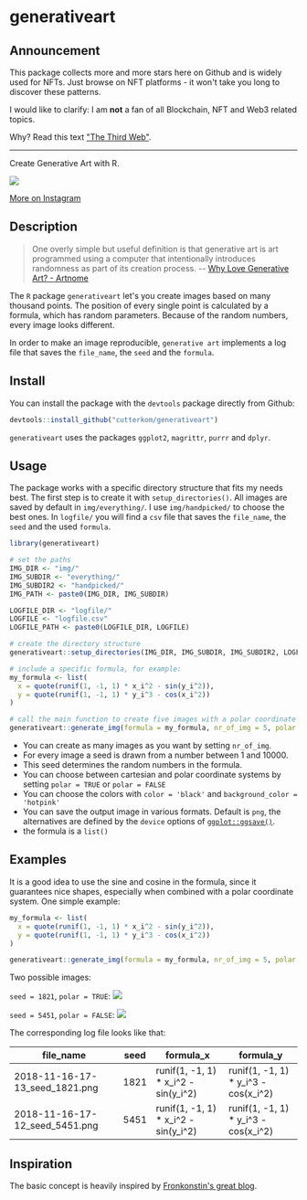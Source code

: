 # generativeart

## Announcement

This package collects more and more stars here on Github and is widely used for NFTs. Just browse on NFT platforms - it won't take you long to discover these patterns.

I would like to clarify: I am **not** a fan of all Blockchain, NFT and Web3 related topics. 

Why? Read this text ["The Third Web"](https://tante.cc/2021/12/17/the-third-web/). 

--- 

Create Generative Art with R.

![](img/generativeart.png)

[More on Instagram](https://www.instagram.com/cutterkom/)

## Description

> One overly simple but useful definition is that generative art is art programmed using a computer that intentionally introduces randomness as part of its creation process.
-- [Why Love Generative Art? - Artnome](https://www.artnome.com/news/2018/8/8/why-love-generative-art)

The `R` package `generativeart` let's you create images based on many thousand points.
The position of every single point is calculated by a formula, which has random parameters.
Because of the random numbers, every image looks different.

In order to make an image reproducible, `generative art` implements a log file that saves the `file_name`, the `seed` and the `formula`.

## Install

You can install the package with the `devtools` package directly from Github:

```r
devtools::install_github("cutterkom/generativeart")
```

`generativeart` uses the packages `ggplot2`, `magrittr`, `purrr` and `dplyr`.

## Usage

The package works with a specific directory structure that fits my needs best.
The first step is to create it with `setup_directories()`.
All images are saved by default in `img/everything/`. I use `img/handpicked/` to choose the best ones.
In `logfile/` you will find a `csv` file that saves the `file_name`, the `seed` and the used `formula`.

```r
library(generativeart)

# set the paths
IMG_DIR <- "img/"
IMG_SUBDIR <- "everything/"
IMG_SUBDIR2 <- "handpicked/"
IMG_PATH <- paste0(IMG_DIR, IMG_SUBDIR)

LOGFILE_DIR <- "logfile/"
LOGFILE <- "logfile.csv"
LOGFILE_PATH <- paste0(LOGFILE_DIR, LOGFILE)

# create the directory structure
generativeart::setup_directories(IMG_DIR, IMG_SUBDIR, IMG_SUBDIR2, LOGFILE_DIR)

# include a specific formula, for example:
my_formula <- list(
  x = quote(runif(1, -1, 1) * x_i^2 - sin(y_i^2)),
  y = quote(runif(1, -1, 1) * y_i^3 - cos(x_i^2))
)

# call the main function to create five images with a polar coordinate system
generativeart::generate_img(formula = my_formula, nr_of_img = 5, polar = TRUE, filetype = "png", color = "black", background_color = "white")

```

* You can create as many images as you want by setting `nr_of_img`.
* For every image a seed is drawn from a number between 1 and 10000.
* This seed determines the random numbers in the formula.
* You can choose between cartesian and polar coordinate systems by setting `polar = TRUE` or `polar = FALSE`
* You can choose the colors with `color = 'black'` and `background_color = 'hotpink'`
* You can save the output image in various formats.
Default is `png`, the alternatives are defined by the `device` options of [`ggplot::ggsave()`](https://ggplot2.tidyverse.org/reference/ggsave.html).
* the formula is a `list()`

## Examples

It is a good idea to use the sine and cosine in the formula, since it guarantees nice shapes, especially when combined with a polar coordinate system. One simple example:

```r
my_formula <- list(
  x = quote(runif(1, -1, 1) * x_i^2 - sin(y_i^2)),
  y = quote(runif(1, -1, 1) * y_i^3 - cos(x_i^2))
)

generativeart::generate_img(formula = my_formula, nr_of_img = 5, polar = TRUE, color = "black", background_color = "white")

```

Two possible images:

`seed = 1821`, `polar = TRUE`:
![](img/2018-11-16-17-13_seed_1821.png)

`seed = 5451`, `polar = FALSE`:
![](img/2018-11-16-17-12_seed_5451.png)

The corresponding log file looks like that:

| file_name                      | seed | formula_x                            | formula_y                            | 
|--------------------------------|------|--------------------------------------|--------------------------------------| 
| 2018-11-16-17-13_seed_1821.png | 1821 | runif(1, -1, 1) * x_i^2 - sin(y_i^2) | runif(1, -1, 1) * y_i^3 - cos(x_i^2) | 
| 2018-11-16-17-12_seed_5451.png | 5451 | runif(1, -1, 1) * x_i^2 - sin(y_i^2) | runif(1, -1, 1) * y_i^3 - cos(x_i^2) | 


## Inspiration

The basic concept is heavily inspired by [Fronkonstin's great blog](https://fronkonstin.com/).
